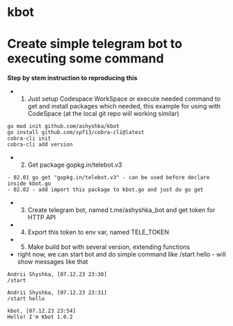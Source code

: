 # kbot

# Create simple telegram bot to executing some command

**Step by stem instruction to reproducing this**

- 01. Just setup Codespace WorkSpace or execute needed command to get and install packages which needed, this example for using with CodeSpace (at the local git repo will working similar)
```
go mod init github.com/ashyshka/kbot
go install github.com/spf13/cobra-cli@latest
cobra-cli init
cobra-cli add version
```
- 02. Get package gopkg.in/telebot.v3
```
- 02.01 go get "gopkg.in/telebot.v3" - can be used before declare inside kbot.go
- 02.02 - add import this package to kbot.go and just do go get 
```
- 03. Create telegram bot, named t.me/ashyshka_bot and get token for HTTP API
- 04. Export this token to env var, named TELE_TOKEN
- 05. Make build bot with several version, extending functions
- right now, we can start bot and do simple command like /start hello - will show messages like that
```
Andrii Shyshka, [07.12.23 23:30]
/start

Andrii Shyshka, [07.12.23 23:31]
/start hello

kbot, [07.12.23 23:54]
Hello! I'm Kbot 1.0.2
```
